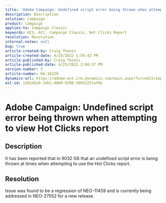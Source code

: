 ```yaml
---
title: 'Adobe Campaign: Undefined script error being thrown when attempting to view Hot Clicks report'
description: Description
solution: Campaign
product: Campaign
applies-to: Campaign Classic
keywords: KCS, ACC, Campaign Classic, Hot Clicks Report
resolution: Resolution
internal-notes: null
bug: true
article-created-by: Craig Thonis
article-created-date: 4/25/2022 1:59:42 PM
article-published-by: Craig Thonis
article-published-date: 4/25/2022 2:00:37 PM
version-number: 5
article-number: KA-16329
dynamics-url: https://adobe-ent.crm.dynamics.com/main.aspx?forceUCI=1&pagetype=entityrecord&etn=knowledgearticle&id=deb088ee-9fc4-ec11-a7b6-0022480a1ec2
exl-id: 12654b20-1db1-4860-8290-58652257af8e
---
```

# Adobe Campaign: Undefined script error being thrown when attempting to view Hot Clicks report

## Description


It has been reported that in 9032 G6 that an undefined script error is being thrown at times when attempting to use the Hot Clicks report.


## Resolution


Issue was found to be a regression of NEO-11459 and is currently being addressed in NEO-27552 for a new release.
